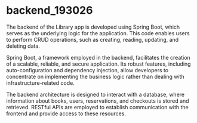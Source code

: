 # backend_193026

The backend of the Library app is developed using Spring Boot, which serves as the underlying logic for the application. This code enables users to perform CRUD operations, such as creating, reading, updating, and deleting data.

Spring Boot, a framework employed in the backend, facilitates the creation of a scalable, reliable, and secure application. Its robust features, including auto-configuration and dependency injection, allow developers to concentrate on implementing the business logic rather than dealing with infrastructure-related code.

The backend architecture is designed to interact with a database, where information about books, users, reservations, and checkouts is stored and retrieved. RESTful APIs are employed to establish communication with the frontend and provide access to these resources.
